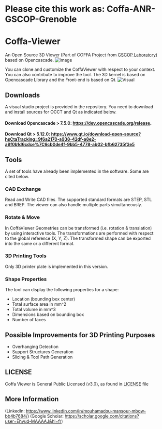 # Please cite this work as: Coffa-ANR-GSCOP-Grenoble
# Coffa-Viewer
An Open Source 3D Viewer (Part of COFFA Project from [GSCOP Laboratory](https://g-scop.grenoble-inp.fr/en/research/product-process-design)) based on Opencascade.
![image](https://user-images.githubusercontent.com/64405374/142596169-0f65ed11-093f-4b4b-8367-be227ea559f5.png)

You can clone and customize the CoffaViewer with respect to your context. You can also contribute to improve the tool.
The 3D kernel is based on Opencascade Library and the Front-end is based on Qt.
![Visual](https://user-images.githubusercontent.com/64405374/138902371-82b68e87-4684-47f0-9d13-a69166f43b2c.png)

## Downloads
A visual studio project is provided in the repository. You need to download and install sources for OCCT and Qt as indicated below. 
#### **Download Opencascade > 7.5.0**: https://dev.opencascade.org/release.
#### **Download Qt > 5.12.0**: https://www.qt.io/download-open-source?hsCtaTracking=9f6a2170-a938-42df-a8e2-a9f0b1d6cdce%7C6cb0de4f-9bb5-4778-ab02-bfb62735f3e5
## Tools
A set of tools have already been implemented in the software. Some are cited below.
### CAD Exchange
Read and Write CAD files. The supported standard formats are STEP, STL and BREP. The viewer can also handle multiple parts simultaneously.
### Rotate & Move
In CoffaViewer Geometries can be transformed (i.e. rotation & translation) by using interactive tools. The transformations are performed with respect to the global reference (X, Y, Z). The transformed shape can be exported into the same or a different format.
### 3D Printing Tools
Only 3D printer plate is implemented in this version.
### Shape Properties
The tool can display the following properties for a shape:
- Location (bounding box center)
- Total surface area in mm^2
- Total volume in mm^3
- Dimensions based on bounding box
- Number of faces

## Possible Improvements for 3D Printing Purposes
- Overhanging Detection
- Support Structures Generation
- Slicing & Tool Path Generation

## LICENSE
Coffa Viewer is General Public Licensed (v3.0), as found in [LICENSE](LICENSE) file
## More Information
(LinkedIn: https://www.linkedin.com/in/mouhamadou-mansour-mbow-bb4b7684/)
(Google Scholar: https://scholar.google.com/citations?user=Ehyud-MAAAAJ&hl=fr)
